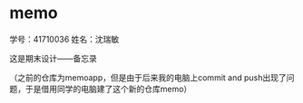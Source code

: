 # memo
学号：41710036
姓名：沈瑞敏



这是期末设计——备忘录

（之前的仓库为memoapp，但是由于后来我的电脑上commit and push出现了问题，于是借用同学的电脑建了这个新的仓库memo）
